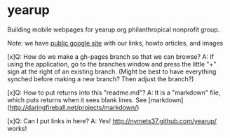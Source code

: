 yearup
======

Building mobile webpages for yearup.org philanthropical nonprofit group.

Note: we have <a href="https://sites.google.com/a/saintannsny.org/yeap/">public google site</a> with our links, howto articles, and images

[x]Q: How do we make a gh-pages branch so that we can browse? A: If using the application, 
go to the branches window and press the little "+" sign at the right of an existing branch. 
(Might be best to have everything synched before making a new branch? Then adjust the branch?)

[x]Q: How to put returns into this "readme.md"? A: It is a "markdown" file, which puts returns
when it sees blank lines. See [markdown] (http://daringfireball.net/projects/markdown/) 

[x]Q: Can I put links in here? A: Yes! http://nymets37.github.com/yearup/ works!
